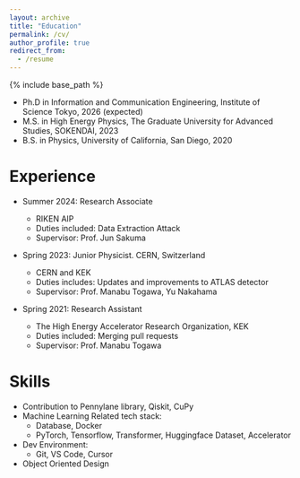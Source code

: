 ```yaml
---
layout: archive
title: "Education"
permalink: /cv/
author_profile: true
redirect_from:
  - /resume
---
```


{% include base_path %}
* Ph.D in Information and Communication Engineering, Institute of Science Tokyo, 2026 (expected)
* M.S. in High Energy Physics, The Graduate University for Advanced Studies, SOKENDAI, 2023
* B.S. in Physics, University of California, San Diego, 2020

Experience
======
* Summer 2024: Research Associate
  * RIKEN AIP
  * Duties included: Data Extraction Attack
  * Supervisor: Prof. Jun Sakuma

* Spring 2023: Junior Physicist. CERN, Switzerland
  * CERN and KEK
  * Duties includes: Updates and improvements to ATLAS detector
  * Supervisor: Prof. Manabu Togawa, Yu Nakahama

* Spring 2021: Research Assistant
  * The High Energy Accelerator Research Organization, KEK
  * Duties included: Merging pull requests
  * Supervisor: Prof. Manabu Togawa

Skills
======
* Contribution to Pennylane library, Qiskit, CuPy
* Machine Learning Related tech stack:
  * Database, Docker
  * PyTorch, Tensorflow, Transformer, Huggingface Dataset, Accelerator
* Dev Environment:
  * Git, VS Code, Cursor
* Object Oriented Design 

<!-- Publications
======
  <ul>{% for post in site.publications reversed %}
    {% include archive-single-cv.html %}
  {% endfor %}</ul>
   -->
   
<!-- Talks
======
  <ul>{% for post in site.talks reversed %}
    {% include archive-single-talk-cv.html  %}
  {% endfor %}</ul>
  
Teaching
======
  <ul>{% for post in site.teaching reversed %}
    {% include archive-single-cv.html %}
  {% endfor %}</ul>
  
Service and leadership
======
* Currently signed in to 43 different slack teams -->
